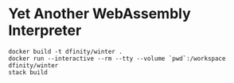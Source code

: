 # Yet Another WebAssembly Interpreter
```
docker build -t dfinity/winter .
docker run --interactive --rm --tty --volume `pwd`:/workspace dfinity/winter
stack build
```
